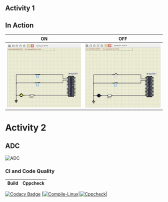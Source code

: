 ## Activity 1
## In Action

|ON|OFF|
|:--:|:--:|
|![ON](simulation/Person_is_seated_and_turned_heater_on.png)|![OFF](simulation/Person%20_is_seated.png)|

# Activity 2
## ADC
![ADC](https://github.com/257858/Embedded_C/blob/main/simulation/Activity_2.png)

### CI and Code Quality

|Build|Cppcheck|
|:--:|:--:|
[![Codacy Badge](https://api.codacy.com/project/badge/Grade/2984f727f8904440924c23c9b580971c)](https://app.codacy.com/gh/257858/Embedded_C?utm_source=github.com&utm_medium=referral&utm_content=257858/Embedded_C&utm_campaign=Badge_Grade_Settings)
|[![Compile-Linux](https://github.com/257858/Emb-C/actions/workflows/Compile.yml/badge.svg)](https://github.com/257858/Emb-C/actions/workflows/Compile.yml)|[![Cppcheck](https://github.com/257858/Emb-C/actions/workflows/CodeQulaity.yml/badge.svg)](https://github.com/257858/Emb-C/actions/workflows/CodeQulaity.yml)|
